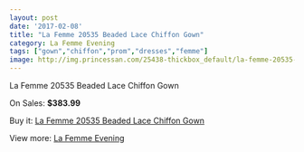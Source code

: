 ```yaml
---
layout: post
date: '2017-02-08'
title: "La Femme 20535 Beaded Lace Chiffon Gown"
category: La Femme Evening
tags: ["gown","chiffon","prom","dresses","femme"]
image: http://img.princessan.com/25438-thickbox_default/la-femme-20535-beaded-lace-chiffon-gown.jpg
---
```

La Femme 20535 Beaded Lace Chiffon Gown

On Sales: **$383.99**
<a href="https://www.princessan.com/en/la-femme-evening/11534-la-femme-20535-beaded-lace-chiffon-gown.html"><amp-img layout="responsive" width="600" height="600" src="//img.princessan.com/25438-thickbox_default/la-femme-20535-beaded-lace-chiffon-gown.jpg" alt="La Femme 20535 Beaded Lace Chiffon Gown 0" /></a>
<a href="https://www.princessan.com/en/la-femme-evening/11534-la-femme-20535-beaded-lace-chiffon-gown.html"><amp-img layout="responsive" width="600" height="600" src="//img.princessan.com/25439-thickbox_default/la-femme-20535-beaded-lace-chiffon-gown.jpg" alt="La Femme 20535 Beaded Lace Chiffon Gown 1" /></a>
<a href="https://www.princessan.com/en/la-femme-evening/11534-la-femme-20535-beaded-lace-chiffon-gown.html"><amp-img layout="responsive" width="600" height="600" src="//img.princessan.com/25440-thickbox_default/la-femme-20535-beaded-lace-chiffon-gown.jpg" alt="La Femme 20535 Beaded Lace Chiffon Gown 2" /></a>

Buy it: [La Femme 20535 Beaded Lace Chiffon Gown](https://www.princessan.com/en/la-femme-evening/11534-la-femme-20535-beaded-lace-chiffon-gown.html "La Femme 20535 Beaded Lace Chiffon Gown")

View more: [La Femme Evening](https://www.princessan.com/en/29-la-femme-evening "La Femme Evening")